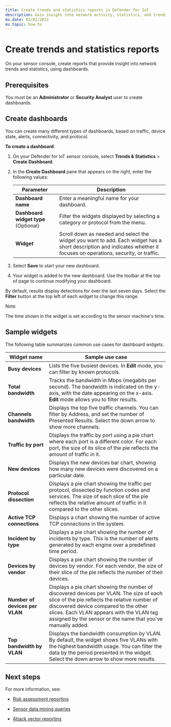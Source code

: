 ```yaml
---
title: Create trends and statistics reports in Defender for IoT
description: Gain insight into network activity, statistics, and trends by using Defender for IoT Trends and Statistics widgets.
ms.date: 02/01/2022
ms.topic: how-to
---
```


# Create trends and statistics reports

On your sensor console, create reports that provide insight into network trends and statistics, using dashboards.

## Prerequisites

You must be an **Administrator** or **Security Analyst** user to create dashboards.

## Create dashboards

You can create many different types of dashboards, based on traffic, device state, alerts, connectivity, and protocol.

**To create a dashboard**:

1. On your Defender for IoT sensor console, select **Trends & Statistics** > **Create Dashboard**.

1. In the **Create Dashboard** pane that appears  on the right, enter the following values:

    |Parameter  |Description  |
    |---------|---------|
    | **Dashboard name** | Enter a meaningful name for your dashboard. |
    | **Dashboard widget type** (Optional) | Filter the widgets displayed by selecting a category or protocol from the  menu. |
    | **Widget** | Scroll down as needed and select the widget you want to add. Each widget has a short description and indicates whether it focuses on operations, security, or traffic. |

1. Select **Save** to start your new dashboard.

1. Your widget is added to the new dashboard. Use the toolbar at the top of page to continue modifying your dashboard.

By default, results display detections for over the last seven days. Select the **Filter** button at the top left of each widget to change this range.

> [!NOTE]
> The time shown in the widget is set according to the sensor machine's time.
>

## Sample widgets

The following table summarizes common use cases for dashboard widgets.

| Widget name | Sample use case |
| --- | --- |
| **Busy devices** | Lists the five busiest devices. In **Edit** mode, you can filter by known protocols. |
| **Total bandwidth** | Tracks the bandwidth in Mbps (megabits per second). The bandwidth is indicated on the y-axis, with the date appearing on the x-axis. **Edit** mode allows you to filter results. |
| **Channels bandwidth** | Displays the top five traffic channels. You can filter by Address, and set the number of Presented Results. Select the down arrow to show more channels. |
| **Traffic by port** | Displays the traffic by port using a pie chart where each port is a different color. For each port, the size of its slice of the pie reflects the amount of traffic in it. |
| **New devices** | Displays the new devices bar chart, showing how many new devices were discovered on a particular date. |
| **Protocol dissection** | Displays a pie chart showing the traffic per protocol, dissected by function codes and services. The size of each slice of the pie reflects the relative amount of traffic in it compared to the other slices. |
| **Active TCP connections** | Displays a chart showing the number of active TCP connections in the system. |
| **Incident by type** | Displays a pie chart showing the number of incidents by type. This is the number of alerts generated by each engine over a predefined time period. |
| **Devices by vendor** | Displays a pie chart showing the number of devices by vendor. For each vendor, the size of their slice of the pie reflects the number of their devices. |
| **Number of devices per VLAN** | Displays a pie chart showing the number of discovered devices per VLAN. The size of each slice of the pie reflects the relative number of discovered device compared to the other slices. Each VLAN appears with the VLAN tag assigned by the sensor or the name that you've manually added. |
| **Top bandwidth by VLAN** | Displays the bandwidth consumption by VLAN. By default, the widget shows five VLANs with the highest bandwidth usage. You can filter the data by the period presented in the widget. Select the down arrow to show more results. |

## Next steps

For more information, see:

- [Risk assessment reporting](how-to-create-risk-assessment-reports.md)

- [Sensor data mining queries](how-to-create-data-mining-queries.md)

- [Attack vector reporting](how-to-create-attack-vector-reports.md)
